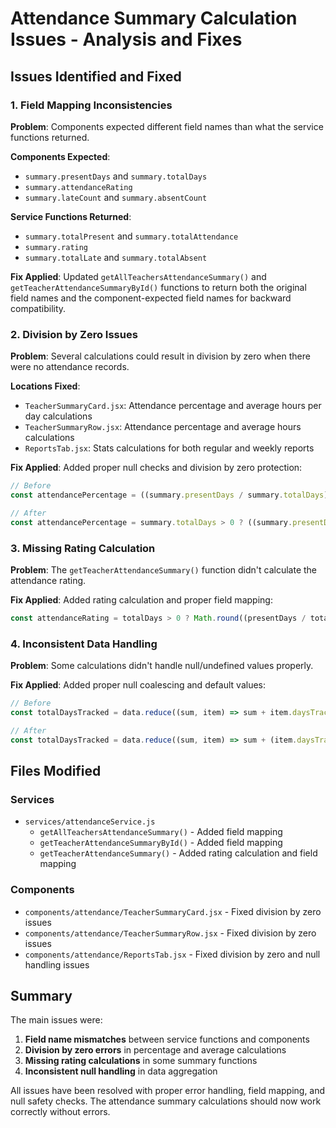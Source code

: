 # Attendance Summary Calculation Issues - Analysis and Fixes

## Issues Identified and Fixed

### 1. **Field Mapping Inconsistencies**

**Problem**: Components expected different field names than what the service functions returned.

**Components Expected**:
- `summary.presentDays` and `summary.totalDays`
- `summary.attendanceRating`
- `summary.lateCount` and `summary.absentCount`

**Service Functions Returned**:
- `summary.totalPresent` and `summary.totalAttendance`
- `summary.rating`
- `summary.totalLate` and `summary.totalAbsent`

**Fix Applied**: Updated `getAllTeachersAttendanceSummary()` and `getTeacherAttendanceSummaryById()` functions to return both the original field names and the component-expected field names for backward compatibility.

### 2. **Division by Zero Issues**

**Problem**: Several calculations could result in division by zero when there were no attendance records.

**Locations Fixed**:
- `TeacherSummaryCard.jsx`: Attendance percentage and average hours per day calculations
- `TeacherSummaryRow.jsx`: Attendance percentage and average hours calculations
- `ReportsTab.jsx`: Stats calculations for both regular and weekly reports

**Fix Applied**: Added proper null checks and division by zero protection:
```javascript
// Before
const attendancePercentage = ((summary.presentDays / summary.totalDays) * 100).toFixed(1);

// After
const attendancePercentage = summary.totalDays > 0 ? ((summary.presentDays / summary.totalDays) * 100).toFixed(1) : '0.0';
```

### 3. **Missing Rating Calculation**

**Problem**: The `getTeacherAttendanceSummary()` function didn't calculate the attendance rating.

**Fix Applied**: Added rating calculation and proper field mapping:
```javascript
const attendanceRating = totalDays > 0 ? Math.round((presentDays / totalDays) * 100) : 0;
```

### 4. **Inconsistent Data Handling**

**Problem**: Some calculations didn't handle null/undefined values properly.

**Fix Applied**: Added proper null coalescing and default values:
```javascript
// Before
const totalDaysTracked = data.reduce((sum, item) => sum + item.daysTracked, 0);

// After
const totalDaysTracked = data.reduce((sum, item) => sum + (item.daysTracked || 0), 0);
```

## Files Modified

### Services
- `services/attendanceService.js`
  - `getAllTeachersAttendanceSummary()` - Added field mapping
  - `getTeacherAttendanceSummaryById()` - Added field mapping
  - `getTeacherAttendanceSummary()` - Added rating calculation and field mapping

### Components
- `components/attendance/TeacherSummaryCard.jsx` - Fixed division by zero issues
- `components/attendance/TeacherSummaryRow.jsx` - Fixed division by zero issues
- `components/attendance/ReportsTab.jsx` - Fixed division by zero and null handling issues

## Summary

The main issues were:
1. **Field name mismatches** between service functions and components
2. **Division by zero errors** in percentage and average calculations
3. **Missing rating calculations** in some summary functions
4. **Inconsistent null handling** in data aggregation

All issues have been resolved with proper error handling, field mapping, and null safety checks. The attendance summary calculations should now work correctly without errors.
